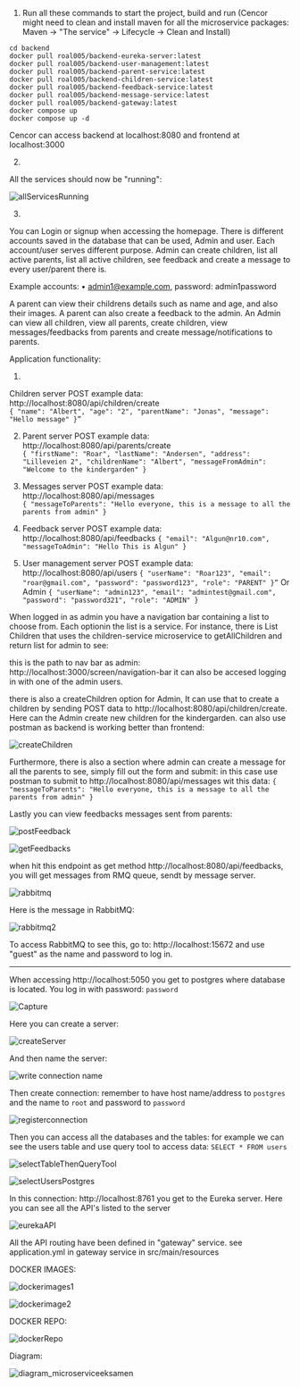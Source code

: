 1. Run all these commands to start the project, build and run (Cencor might need to clean and install maven for all the microservice packages: Maven -> "The service" -> Lifecycle -> Clean and Install)
```
cd backend
docker pull roal005/backend-eureka-server:latest
docker pull roal005/backend-user-management:latest
docker pull roal005/backend-parent-service:latest
docker pull roal005/backend-children-service:latest
docker pull roal005/backend-feedback-service:latest
docker pull roal005/backend-message-service:latest
docker pull roal005/backend-gateway:latest
docker compose up
docker compose up -d
```

Cencor can access backend at localhost:8080 and frontend at localhost:3000


2. 
All the services should now be "running":

![allServicesRunning](https://github.com/RojhatAlg/microexam2024/assets/115071835/6e5cc82f-40e2-463d-a4d9-2563fafc0ec0)


3. 
You can Login or signup when accessing the homepage. There is different accounts saved in the database that can be used, Admin and user.
Each account/user serves different purpose. 
Admin can create children, list all active parents, list all active children, see feedback and create a message to every user/parent there is.
      
Example accounts: 
•	admin1@example.com, password: admin1password 


A parent can view their childrens details such as name and age, and also their images. A parent can also create a feedback to the admin.
An Admin can view all children, view all parents, create children, view messages/feedbacks from parents and create message/notifications to parents.

Application functionality: 

1.	
Children server POST example data: http://localhost:8080/api/children/create  
```{ "name": "Albert", "age": "2", "parentName": "Jonas", "message": "Hello message" }” ```


2.	Parent server POST example data: http://localhost:8080/api/parents/create  
```{ "firstName": "Roar", "lastName": "Andersen", "address": "Lilleveien 2", "childrenName": "Albert", "messageFromAdmin": "Welcome to the kindergarden" } ```


3. Messages server POST example data: http://localhost:8080/api/messages  
```{ "messageToParents": "Hello everyone, this is a message to all the parents from admin" } ```

4. Feedback server POST example data: http://localhost:8080/api/feedbacks 
```{ "email": "Algun@nr10.com", "messageToAdmin": "Hello This is Algun" } ```

5. User management server POST example data: http://localhost:8080/api/users 
```{ "userName": "Roar123", "email": "roar@gmail.com", "password": "password123", "role": "PARENT" }”```
Or Admin
```{ "userName": "admin123", "email": "admintest@gmail.com", "password": "password321", "role": "ADMIN" }```

When logged in as admin you have a navigation bar containing a list to choose from. Each optionin the list is a service. 
For instance, there is List Children that uses the children-service microservice to getAllChildren and return list for admin to see:

this is the path to nav bar as admin: http://localhost:3000/screen/navigation-bar
it can also be accesed logging in with one of the admin users.

there is also a createChildren option for Admin, It can use that to create a children by sending POST data to http://localhost:8080/api/children/create. 
Here can the Admin create new children for the kindergarden. can also use postman as backend is working better than frontend:

![createChildren](https://github.com/RojhatAlg/microexam2024/assets/115071835/32079413-0f1f-413f-940b-5b0bfafba51a)


Furthermore, there is also a section where admin can create a message for all the parents to see, simply fill out the form and submit:
in this case use postman to submit to http://localhost:8080/api/messages  wit this data:
```{ "messageToParents": "Hello everyone, this is a message to all the parents from admin" } ```


Lastly you can view feedbacks messages sent from parents:

![postFeedback](https://github.com/RojhatAlg/microexam2024/assets/115071835/cb048531-0ff2-4979-aa65-571c57d8050b)

![getFeedbacks](https://github.com/RojhatAlg/microexam2024/assets/115071835/69b2e268-a516-4531-b3a0-0e9fd41e35d6)


when hit this endpoint as get method http://localhost:8080/api/feedbacks, you will get messages from RMQ queue, sendt by  message server.

![rabbitmq](https://github.com/RojhatAlg/microexam2024/assets/115071835/59115042-65f3-4a8d-8155-0ea4cd09ab1b)

Here is the message in RabbitMQ:

![rabbitmq2](https://github.com/RojhatAlg/microexam2024/assets/115071835/347144c7-d01c-4c59-b4cb-45f01d2eb07d)

To access RabbitMQ to see this, go to: http://localhost:15672 and use "guest" as the name and password to log in.

-------------------------------------------------------------------------------------------------------------------

When accessing http://localhost:5050 you get to postgres where database is located. 
You log in with password: ```password```

![Capture](https://github.com/RojhatAlg/microexam2024/assets/115071835/018e97af-ea70-4c37-b22e-11b9fb2b3b32)


Here you can create a server:

![createServer](https://github.com/RojhatAlg/microexam2024/assets/115071835/152ce277-0673-42af-950b-0cbd5f4cb956)

And then name the server:

![write connection name](https://github.com/RojhatAlg/microexam2024/assets/115071835/7ccf05e0-008d-4cf7-b8a5-005bcd6a6a03)

Then create connection:
remember to have host name/address to ```postgres``` and the name to ```root``` and password to ```password```

![registerconnection](https://github.com/RojhatAlg/microexam2024/assets/115071835/2dd8d757-5b92-45dd-a727-14ddfb5422c1)

Then you can access all the databases and the tables: for example we can see the users table and use query tool to access data:
```SELECT * FROM users```


![selectTableThenQueryTool](https://github.com/RojhatAlg/microexam2024/assets/115071835/8af4123b-dfc6-4069-8448-fbcb0a67ee77)

![selectUsersPostgres](https://github.com/RojhatAlg/microexam2024/assets/115071835/7126a5ec-89b1-4d54-9dc3-f36710946596)

In this connection: http://localhost:8761 you get to the Eureka server. Here you can see all the API's listed to the server

![eurekaAPI](https://github.com/RojhatAlg/microexam2024/assets/115071835/25795b7e-27ce-4ab5-82db-d8932df8ae5a)

All the API routing have been defined in "gateway" service. see application.yml in gateway service in src/main/resources

DOCKER IMAGES:

![dockerimages1](https://github.com/RojhatAlg/microexam2024/assets/115071835/fce8b4a9-1e8f-49fc-b38a-bc2535515dd0)

![dockerimage2](https://github.com/RojhatAlg/microexam2024/assets/115071835/7bf4a5bc-c62d-4b87-a5b3-40ac89b7a9b2)

DOCKER REPO:

![dockerRepo](https://github.com/RojhatAlg/microexam2024/assets/115071835/afcdec2b-962a-46ec-8a7a-1404818c50ac)


Diagram:


![diagram_microserviceeksamen](https://github.com/RojhatAlg/microexam2024/assets/115071835/cd6f7b73-29bc-4fbb-8645-a44c2efdb6b3)









